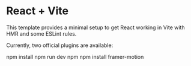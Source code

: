 # React + Vite

This template provides a minimal setup to get React working in Vite with HMR and some ESLint rules.

Currently, two official plugins are available:

npm install
npm run dev 
npm npm install framer-motion  
